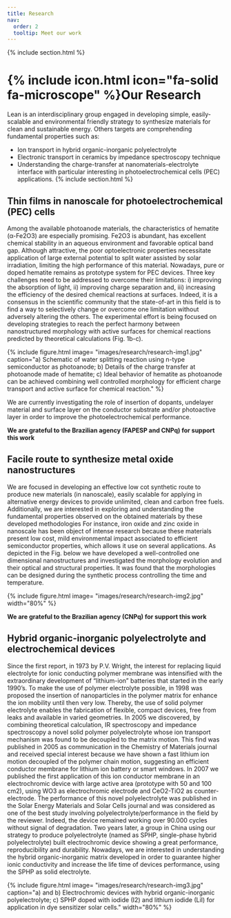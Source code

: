 ```yaml
---
title: Research
nav:
  order: 2
  tooltip: Meet our work
---
```


{% include section.html %} 

# {% include icon.html icon="fa-solid fa-microscope" %}Our Research

Lean is an interdisciplinary group engaged in developing simple, easily-scalable and environmental friendly strategy to synthesize materials for clean and sustainable energy. Others targets are comprehending fundamental properties such as: 
- Ion transport in hybrid organic-inorganic polyelectrolyte  
- Electronic transport in ceramics by impedance spectroscopy technique
- Understanding the charge-transfer at nanomaterials-electrolyte interface with particular interesting in photoelectrochemical cells (PEC) applications.
{% include section.html %} 

## Thin films in nanoscale for photoelectrochemical (PEC) cells

Among the available photoanode materials, the characteristics of hematite (α-Fe2O3) are especially promising. Fe2O3 is abundant, has excellent chemical stability in an aqueous environment and favorable optical band gap. Although attractive, the poor optoelectronic properties necessitate application of large external potential to split water assisted by solar irradiation, limiting the high performance of this material. Nowadays, pure or doped hematite remains as prototype system for PEC devices. Three key challenges need to be addressed to overcome their limitations: i) improving the absorption of light, ii) improving charge separation and, iii) increasing the efficiency of the desired chemical reactions at surfaces. Indeed, it is a consensus in the scientific community that the state-of-art in this field is to find a way to selectively change or overcome one limitation without adversely altering the others. The experimental effort is being focused on developing strategies to reach the perfect harmony between nanostructured morphology with active surfaces for chemical reactions predicted by theoretical calculations (Fig. 1b-c).

{%
  include figure.html
  image= "images/research/research-img1.jpg"
  caption="a) Schematic of water splitting reaction using n-type semiconductor as photoanode; b) Details of the charge transfer at photoanode made of hematite; c) Ideal behavior of hematite as photoanode can be achieved combining well controlled morphology for efficient charge transport and active surface for chemical reaction."
%}

We are currently investigating the role of insertion of dopants, undelayer material and surface layer on the conductor substrate and/or photoactive layer in order to improve the photoelectrochemical performance.

**We are grateful to the Brazilian agency (FAPESP and CNPq) for support this work**

## Facile route to synthesize metal oxide nanostructures

We are focused in developing an effective low cot synthetic route to produce new materials (in nanoscale), easily scalable for applying in alternative energy devices to provide unlimited, clean and carbon free fuels. Additionally, we are interested in exploring and understanding the fundamental properties observed on the obtained materials by these developed methodologies For instance, iron oxide and zinc oxide in nanoscale has been object of intense research because these materials present low cost, mild environmental impact associated to efficient semiconductor properties, which allows it use on several applications. As depicted in the Fig. below we have developed a well-controlled one dimensional nanostructures and investigated the morphology evolution and their optical and structural properties. It was found that the morphologies can be designed during the synthetic process controlling the time and temperature.

{%
  include figure.html
  image= "images/research/research-img2.jpg"
  width="80%"
%}

**We are grateful to the Brazilian agency (CNPq) for support this work**

## Hybrid organic-inorganic polyelectrolyte and electrochemical devices

Since the first report, in 1973 by P.V. Wright, the interest for replacing liquid electrolyte for ionic conducting polymer membrane was intensified with the extraordinary development of “lithium-ion” batteries that started in the early 1990’s. To make the use of polymer electrolyte possible, in 1998 was proposed the insertion of nanoparticles in the polymer matrix for enhance the ion mobility until then very low. Thereby, the use of solid polymer electrolyte enables the fabrication of flexible, compact devices, free from leaks and available in varied geometries. In 2005 we discovered, by combining theoretical calculation, IR spectroscopy and impedance spectroscopy a novel solid polymer polyelectrolyte whose ion transport mechanism was found to be decoupled to the matrix motion. This find was published in 2005 as communication in the Chemistry of Materials journal and received special interest because we have shown a fast lithium ion motion decoupled of the polymer chain motion, suggesting an efficient conductor membrane for lithium ion battery or smart windows. In 2007 we published the first application of this ion conductor membrane in an electrochromic device with large active area (prototype with 50 and 100 cm2), using WO3 as electrochromic electrode and CeO2-TiO2 as counter-electrode. The performance of this novel polyelectrolyte was published in the Solar Energy Materials and Solar Cells journal and was considered as one of the best study involving polyelectrolyte/performance in the field by the reviewer. Indeed, the device remained working over 90.000 cycles without signal of degradation. Two years later, a group in China using our strategy to produce polyelectrolyte (named as SPHP, single-phase hybrid polyelectrolyte) built electrochromic device showing a great performance, reproducibility and durability. Nowadays, we are interested in understanding the hybrid organic-inorganic matrix developed in order to guarantee higher ionic conductivity and increase the life time of devices performance, using the SPHP as solid electrolyte.

{%
  include figure.html
  image= "images/research/research-img3.jpg"
  caption="a) and b) Electrochromic devices with hybrid organic-inorganic polyelectrolyte; c) SPHP doped with iodide (I2) and lithium iodide (LiI) for application in dye sensitizer solar cells."
  width="80%"
%}
